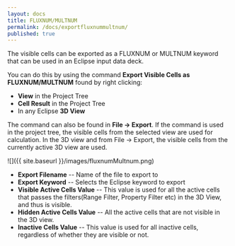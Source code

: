 ```yaml
---
layout: docs
title: FLUXNUM/MULTNUM
permalink: /docs/exportfluxnummultnum/
published: true
---
```

The visible cells can be exported as a FLUXNUM or MULTNUM keyword that can be used in an Eclipse input data deck. 

You can do this by using the command **Export Visible Cells as FLUXNUM/MULTNUM** found by right clicking:
- **View** in the Project Tree
- **Cell Result** in the Project Tree
- In any Eclipse **3D View**

The command can also be found in **File -> Export**. If the command is used in the project tree, the visible cells from the selected view are used for calculation. In the 3D view and from File -> Export, the visible cells from the currently active 3D view are used.

![]({{ site.baseurl }}/images/fluxnumMultnum.png)

- **Export Filename** -- Name of the file to export to
- **Export Keyword** -- Selects the Eclipse keyword to export
- **Visible Active Cells Value** -- This value is used for all the active cells that passes the filters(Range Filter, Property Filter etc) in the 3D View, and thus is visible. 
- **Hidden Active Cells Value** -- All the active cells that are not visible in the 3D view.
- **Inactive Cells Value** -- This value is used for all inactive cells, regardless of whether they are visible or not.
